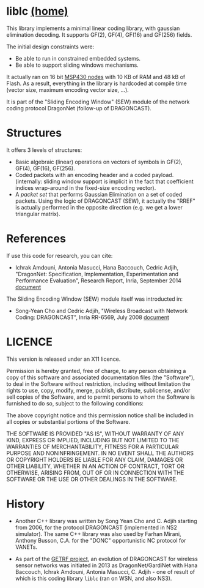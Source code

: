 # liblc [(home)](https://gitlab.inria.fr/GardiNet/liblc/)

This library implements a minimal linear coding library, with gaussian elimination decoding. 
It supports GF(2), GF(4), GF(16) and GF(256) fields.

The initial design constraints were:
- Be able to run in constrained embedded systems.
- Be able to support sliding windows mechanisms.

It actually ran on 16 bit [MSP430 nodes](https://www.iot-lab.info/hardware/wsn430/) with 10 KB of RAM and 48 kB of Flash.
As a result, everything in the library is hardcoded at compile time (vector size, maximum encoding vector size, ...).

It is part of the "Sliding Encoding Window" (SEW) module of the network coding protocol DragonNet (follow-up of DRAGONCAST).

# Structures

It offers 3 levels of structures:
- Basic algebraic (linear) operations on vectors of symbols in GF(2), GF(4), GF(16), GF(256). 
- Coded packets with an encoding header and a coded payload. (internally: sliding window support is implicit in the fact that coefficient indices wrap-around in the fixed-size encoding vector).
- A *packet set* that performs Gaussian Elimination on a set of coded packets. Using the logic of DRAGONCAST (SEW), it actually the "RREF" is actually performed in the opposite direction (e.g. we get a lower triangular matrix).

# References

If use this code for research, you can cite:
- Ichrak Amdouni, Antonia Masucci, Hana Baccouch, Cedric Adjih, "DragonNet: Specification, Implementation, Experimentation and Performance Evaluation", Research Report, Inria, September 2014
[document](https://hal.inria.fr/hal-01632790v1)

The Sliding Encoding Window (SEW) module itself was introducted in:
- Song-Yean Cho and Cedric Adjih, "Wireless Broadcast with Network Coding: DRAGONCAST", Inria RR-6569, July 2008 [document](https://hal.archives-ouvertes.fr/inria-00292867/document)

# LICENCE

This version is released under an X11 licence.

Permission is hereby granted, free of charge, to any person obtaining
a copy of this software and associated documentation files (the
"Software"), to deal in the Software without restriction, including
without limitation the rights to use, copy, modify, merge, publish,
distribute, sublicense, and/or sell copies of the Software, and to
permit persons to whom the Software is furnished to do so, subject to
the following conditions:

The above copyright notice and this permission notice shall be
included in all copies or substantial portions of the Software.

THE SOFTWARE IS PROVIDED "AS IS", WITHOUT WARRANTY OF ANY KIND,
EXPRESS OR IMPLIED, INCLUDING BUT NOT LIMITED TO THE WARRANTIES OF
MERCHANTABILITY, FITNESS FOR A PARTICULAR PURPOSE AND
NONINFRINGEMENT. IN NO EVENT SHALL THE AUTHORS OR COPYRIGHT HOLDERS BE
LIABLE FOR ANY CLAIM, DAMAGES OR OTHER LIABILITY, WHETHER IN AN ACTION
OF CONTRACT, TORT OR OTHERWISE, ARISING FROM, OUT OF OR IN CONNECTION
WITH THE SOFTWARE OR THE USE OR OTHER DEALINGS IN THE SOFTWARE.

# History

- Another C++ library was written by Song Yean Cho and C. Adjih starting from 2006, for the protocol DRAGONCAST (implemented in NS2 simulator). The same C++ library was also used by Farhan Mirani, Anthony Busson, C.A. for the "DONC" opportunistic NC protocol for VANETs.

- As part of the [GETRF project](http://getrf.gforge.inria.fr/category/documentation.html), an evolution of DRAGONCAST for wireless sensor networks was initiated in 2013 as DragonNet/GardiNet with Hana Baccouch, Ichrak Amdouni, Antonia Masucci, C. Adjih - one of result of which is this coding library `liblc` (ran on WSN, and also NS3).

